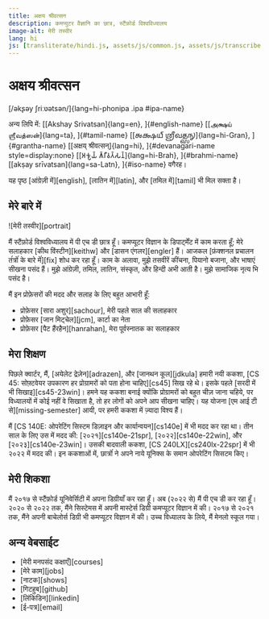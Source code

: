 ```yaml
---
title: अक्षय श्रीवत्सन
description: कमप्युटर वैज्ञानि का छात्र, स्टैंफ़ोर्ड विश्वविध्यालय
image-alt: मेरी तस्वीर
lang: hi
js: [transliterate/hindi.js, assets/js/common.js, assets/js/transcribe.js]
---
```


# अक्षय श्रीवत्सन

[/əkʂəy ʃriːʋətsən/]{lang=hi-phonipa .ipa #ipa-name}

अन्य लिपि में: [[Akshay Srivatsan]{lang=en}, ]{#english-name} [[அக்ஷய்
ஶ்ரீவத்ஸன்]{lang=ta}, ]{#tamil-name} [[𑌅𑌕𑍍𑌷𑌯𑍍 𑌶𑍍𑌰𑍀𑌵𑌤𑍍𑌸𑌨𑍍]{lang=hi-Gran},
]{#grantha-name} [[अक्षय् श्रीवत्सन्]{lang=hi}, ]{#devanagari-name
style=display:none} [[𑀅𑀓𑁆𑀱𑀬𑁆 𑀰𑁆𑀭𑀻𑀯𑀢𑁆𑀲𑀦𑁆]{lang=hi-Brah}, ]{#brahmi-name} [[akṣay
srīvatsan]{lang=sa-Latn}, ]{#iso-name} वगैरह।

यह पृष्ठ [आंग्रेज़ी में][english], [लातिन में][latin], और [तमिल में][tamil] भी
मिल सक्ता है।

<div id="scripts" style="display:none">
<label for="script">**लिपि का फ़ैसला करें:**</label>
<select lang="hi" name="script" id="script">
<!-- Filled from JS -->
</select>
</div>

## मेरे बारे में

![मेरी तस्वीर][portrait]

मैं स्टैंफ़ोर्ड विश्वविध्यालय में पी एच डी छात्र हूँ। कमप्यूटर विज्ञान के
डिपार्ट्मेंट में काम करता हूँ; मेरे सलाहकार [कीथ विंस्टीन][keithw] और [डासन
एंगलर][engler] हैं। आजकल [फ़ंक्शनल प्रचालन तंंत्रोंं के बारे मेंं][fix] शोध कर
रहा हूँ। काम के अलावा, मुझे तसवीरें कींचना, पियानो बजाना, और भाषाएं सीखना पसंद
हैं। मुझे आंग्रेज़ी, तमिल, लातिन, संस्कृत, और हिन्दी अभी आती है। मुझे सामाजिक
नृत्य भि पसंद है।

मैं इन प्रोफ़ेसरों की मदद और सलाह के लिए बहुत आभारी हूँ:

-   प्रोफ़ेसर [सारा अशुर][sachour], मेरी पहले साल की सलाहकार
-   प्रोफ़ेसर [जान मिट्चेल][jcm], कार्टा का नेता
-   प्रोफ़ेसर [पैट हैंरहैन][hanrahan], मेरा पूर्वस्नातक का सलाहकार

## मेरा शिक्षण

पिछले क्वार्टर, मैं, [अयेलेट द्रेज़ेन][adrazen], और [जानथन कूल][jdkula] हमारी नयी
ककशा, [CS 45: सोफ़्टवेयर उपकारण हर प्रोग्रामरों को पता होना चाहिए][cs45] सिख रहे
थे। इसके पहले [सरदी में भी सिखाइ][cs45-23win]। हमने यह ककशा बनाई क्योंकि
प्रोग्रामरों को बहुत चीज़ जाना चहिये, पर विध्यालयों में कोई नहीं वे सिखाता है, तो
हर लोगों को अपने आप सीखना चाहिए। यह योजना [एम आई टी से][missing-semester] आयी,
पर हमरी ककशा में ज़्यादा विश्य हैं।

मैं [CS 140E: ओपरेटिंग सिस्टम डिज़ाइन और कार्यान्वयन][cs140e] में भी मदद कर रहा
था। तीन साल के लिए उस में मदद की: [२०२१][cs140e-21spr], [२०२२][cs140e-22win], और
[२०२३][cs140e-23win]। उसकी बादवाली ककशा, [CS 240LX][cs240lx-22spr] में भी २०२२
में मदद की। इन ककशाओं में, छात्रोंं ने अपने नाये यूनिक्स के समान ओपरेटिंग सिसटम
किए।

## मेरी शिकशा

मैं २०१७ से स्टैंफ़ोर्ड यूनिवेर्सिटी में अपना डिग्रीयाँ कर रहा हूँ। अब (२०२२ से)
मैं पी एच डी कर रहा हूँ। २०२० से २०२२ तक, मैंने सिस्टेमस में अपनी मास्टेर्स
डिग्री कमप्यूटर विज्ञान में की। २०१७ से २०२१ तक, मैंने अपनी बाचेलोर्स डिग्री भी
कमप्यूटर विज्ञान में की। उच्च विध्यालय के लिये, मैं मेनलो स्कूल गया।

## अन्य वेबसाईट

-   [मेरी मनपसंद कक्षाएँ][courses]
-   [मेरे काम][jobs]
-   [नाटक][shows]
-   [गिटहुब][github]
-   [लिंकिडिन][linkedin]
-   [ई-पत्र][email]

<script>
var replacement_words = {
    'akshay': 'Akshay',
    'shreevatsan': 'Srivatsan',
    'prograam': 'program',
    'stainford': 'Stanford',
    'yooniversiti': 'University',
    'baacelors': 'bachelors',
    'maasters': 'masters',
    'digri': 'degree',
    'digree': 'degree',
    'kamapyootar': 'computer',
    'aangrezi': 'Angrezi',
    'laatin': 'Latin',
    'tamil': 'Tamil',
    'hindi': 'Hindi',
    'sanskrit': 'Sanskrit',
    'dipaartment': 'department',
    'kaarta': 'Carta',
    'opreting': 'operating',
    'sistam': 'system',
    'dizaain': 'design',
    'faisbuk': 'Facebook',
    'softavair': 'software',
    'piyaano': 'piano',
    'menlo': 'Menlo',
    'skool': 'School',
    'github': 'GitHub',
    'linkidin': 'LinkedIn',
    'ee-patr': 'e-patr',
    'pi ec di': 'PhD',
    'தமில்': 'தமிழ்',
    'em aai ti': 'MIT',
    'saara ashur': 'Sara Achour',
    'daasan engalar': 'Dawson Engler',
    'keeth vinsteen': 'Keith Winstein',
    'jaan mitcel': 'John Mitchell',
    'pait hainrahain': 'Pat Hanrahan',
    'ayelet drezen': 'Ayelet Drazen',
    'jaanthan kool': 'Jonathan Kula',
    'softaveyar': 'software',
    'programr': 'programmer',
};

function fix_hindi_a(s) {
    const VOWELS = "अआइईउऊऋॠऌॡएऐओऔ";
    const DIACRITICS = "◌◌ा◌ि◌ी◌ु◌ू◌ृ◌ॄ◌ॢ◌ॣ◌े◌ै◌ो◌ौ".replaceAll("◌", "");
    const VOCALICS = VOWELS + DIACRITICS;
    const CONSONANTS = "कखगघङचछजझञटठडढणतथदधनपफबभमयरलवळशषसहफ़ऩड़ढ़ज़";
    const HALANT = "्".replaceAll("◌", "");
    const NUQTA = "़".replaceAll("◌", "")

    const PUNCTUATION=".,()–-“”:।";

    for (let i = 0; i < PUNCTUATION.length; i++) {
        s = s.replaceAll(PUNCTUATION[i], ' ' + PUNCTUATION[i] + ' ');
    }

    let words = s.split(' ');
    words = words.map(word => {
        word = word.trim();
        if (word.length == 0) return word;
        if (word.length == 1) return word;
        let first_syllable_ending = -1;
        for (let i = 0; i < word.length; i++) {
            let current = word[i];
            first_syllable_ending = i;
            if (VOCALICS.includes(current)) {
                break;
            }
            let next = word[i + 1];
            if (CONSONANTS.includes(current) && CONSONANTS.includes(next)) {
                break;
            }
        }

        // Using rules vaguely based on https://aclanthology.org/W04-0103.pdf.

        // Don't mess with monosyllables.
        if (first_syllable_ending === word.length - 1) return word;

        // Rule 1: multisyllabic words always lose their final schwa.
        // - with some exceptions for conjuncts
        if (CONSONANTS.includes(word[word.length - 1])) {
            let ending = word.substring(word.length - 3);
            let EXCEPTIONS = ["न्य", "त्र"];
            if (!EXCEPTIONS.includes(ending)) {
                word = word + HALANT;
            }
        }

        // Rule 2: infinitives (or similar) lose the schwa before their ending.
        // - but not if there's only one syllable before the ending
        if (word.endsWith("ना") || word.endsWith("ने")) {
            let ending = word.substring(word.length - 2);
            let beginning = word.substring(0, word.length - 2);
            if (beginning.length >= first_syllable_ending && beginning.length >= 2) {
                let previous = word[beginning.length - 1];
                if (CONSONANTS.includes(previous)) {
                    word = beginning + HALANT + ending;
                }
            }
        }
        console.log("----")
        console.log(word);

        // Rule 3: delete schwas in the environment VC_CV.
        // - applies from right to left
        // - does not apply to first syllable
        for (let i = word.length; i >= first_syllable_ending - 2; i--) {
            let a = word[i]
            let b = word[i + 1];
            let c = word[i + 2];
            let d = word[i + 3];
            console.log(a, b, c, d);
            
            if ((VOCALICS.includes(a) || CONSONANTS.includes(a)) && CONSONANTS.includes(b) && CONSONANTS.includes(c) && c !== NUQTA && d !== HALANT) {
                word = word.substring(0, i + 2) + HALANT + word.substring(i + 2);
                console.log("insert");
            }
        }
        return word;
    });

    s = words.join(' ');

    for (let i = 0; i < PUNCTUATION.length; i++) {
        s = s.replaceAll(' ' + PUNCTUATION[i] + ' ', PUNCTUATION[i]);
    }
    return s;
}

function transcribe_string(s, map) {
    let result = transcribe_string_without_replacements(fix_hindi_a(s), map);

    const PUNCTUATION=".,()–-“:";
    for (let i = 0; i < PUNCTUATION.length; i++) {
        result = result.replaceAll(PUNCTUATION[i], ' ' + PUNCTUATION[i] + ' ');
    }

    let words = result.split(' ');
    words = words.map(word => {
        if (word.endsWith("aa")) return word.substring(0, word.length - 2) + "a";
        if (word.endsWith("ee")) return word.substring(0, word.length - 2) + "i";
        if (word.endsWith("oo")) return word.substring(0, word.length - 2) + "u";
        return word;
    })

    result = words.join(" ");
    for (let i = 0; i < PUNCTUATION.length; i++) {
        result = result.replaceAll(' ' + PUNCTUATION[i] + ' ', PUNCTUATION[i]);
    }
    return apply_replacements(result);
}

setup(
    document.getElementById("scripts"),
    document.getElementById("script"),
    [
        ["देवनागरी", "devanagari", "hi", null],
        ["तमिल", "tamil", "hi-Taml", mapping.to_tamil],
        ["लातिन", "iso", "hi-Latn", mapping.to_iso],
        ["ध्वन्यात्मक", "ipa", "hi-phonipa", mapping.to_ipa],
        ["आंग्रेज़ी", "angrezi", "hi-Latn", mapping.to_english],
    ]
);
</script>
